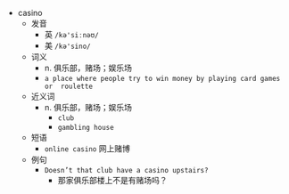 - casino
  - 发音
    - 英 `/kə'siːnəʊ/`
    - 美 `/kə'sino/`
  - 词义
    - n. 俱乐部，赌场；娱乐场
    - `a place where people try to win money by playing card games or  roulette `
  - 近义词
    - n. 俱乐部，赌场；娱乐场
      - `club`
      - `gambling house`
  - 短语
    - `online casino` 网上赌博 
  - 例句
    - `Doesn’t that club have a casino upstairs?`
      - 那家俱乐部楼上不是有赌场吗？

